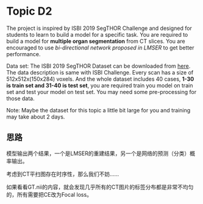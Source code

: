 # Topic D2

The project is inspired by ISBI 2019 SegTHOR Challenge and designed for students to learn to build a model for a specific task. You are required to build a model for **multiple organ segmentation** from CT slices. You are encouraged to use *bi-directional network proposed in LMSER* to get better performance.

Data set: The ISBI 2019 SegTHOR Dataset can be downloaded from [here](https://jbox.sjtu.edu.cn/l/noXQob). The data description is same with ISBI Challenge. Every scan has a size of 512x512x(150x284) voxels. And the whole dataset includes 40 cases, **1-30 is train set and 31-40 is test set**, you are required train you model on train set and test your model on test set. You may need some pre-processing for those data.

Note: Maybe the dataset for this topic a little bit large for you and training may take
about 2 days.

## 思路

模型输出两个结果，一个是LMSER的重建结果，另一个是网络的预测（分类）概率输出。

考虑到CT平扫图存在时序性，那么我们不妨……

如果看看GT.nii的内容，就会发现几乎所有的CT图片的标签分布都是非常不均匀的，所有需要把CE改为Focal loss。

